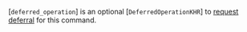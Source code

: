 [`deferred_operation`] is an optional [`DeferredOperationKHR`] to
[request deferral](https://www.khronos.org/registry/vulkan/specs/1.3-extensions/html/vkspec.html#deferred-host-operations-requesting) for this
command.